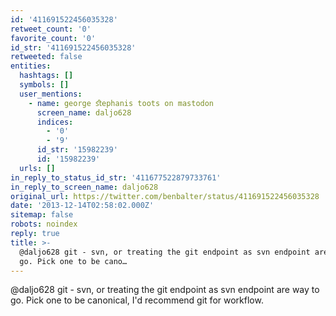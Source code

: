 ```yaml
---
id: '411691522456035328'
retweet_count: '0'
favorite_count: '0'
id_str: '411691522456035328'
retweeted: false
entities:
  hashtags: []
  symbols: []
  user_mentions:
    - name: george ﬆephanis toots on mastodon
      screen_name: daljo628
      indices:
        - '0'
        - '9'
      id_str: '15982239'
      id: '15982239'
  urls: []
in_reply_to_status_id_str: '411677522879733761'
in_reply_to_screen_name: daljo628
original_url: https://twitter.com/benbalter/status/411691522456035328
date: '2013-12-14T02:58:02.000Z'
sitemap: false
robots: noindex
reply: true
title: >-
  @daljo628 git - svn, or treating the git endpoint as svn endpoint are way to
  go. Pick one to be cano…
---
```


@daljo628 git - svn, or treating the git endpoint as svn endpoint are way to go. Pick one to be canonical, I'd recommend  git for workflow.